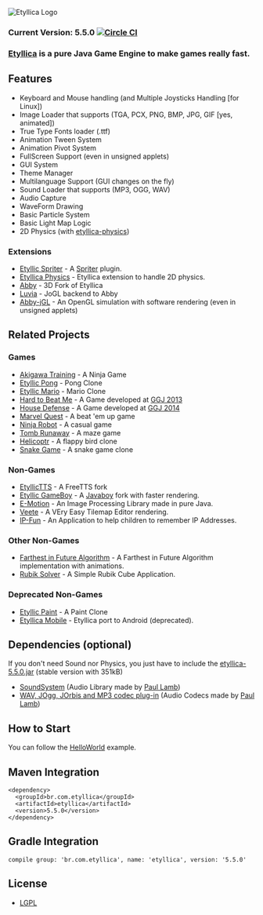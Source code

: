 ![Etyllica Logo](https://github.com/yuripourre/etyllica/blob/master/assets/images/etyllica_logo.png?raw=true) 

### Current Version: 5.5.0 [![Circle CI](https://circleci.com/gh/yuripourre/etyllica.svg?style=svg)](https://circleci.com/gh/yuripourre/etyllica)

### [Etyllica](http://yuripourre.github.com/etyllica) is a pure Java Game Engine to make games really fast.

## Features

- Keyboard and Mouse handling (and Multiple Joysticks Handling [for Linux])
- Image Loader that supports (TGA, PCX, PNG, BMP, JPG, GIF [yes, animated])
- True Type Fonts loader (.ttf)
- Animation Tween System
- Animation Pivot System
- FullScreen Support (even in unsigned applets)
- GUI System
- Theme Manager
- Multilanguage Support (GUI changes on the fly)
- Sound Loader that supports (MP3, OGG, WAV)
- Audio Capture
- WaveForm Drawing
- Basic Particle System
- Basic Light Map Logic
- 2D Physics (with [etyllica-physics](https://github.com/yuripourre/etyllica-physics))

### Extensions
- [Etyllic Spriter](https://github.com/yuripourre/etyllica-spriter) - A [Spriter](https://brashmonkey.com/) plugin.
- [Etyllica Physics](https://github.com/yuripourre/etyllica-physics) - Etyllica extension to handle 2D physics.
- [Abby](https://github.com/yuripourre/abby) - 3D Fork of Etyllica
- [Luvia](https://github.com/yuripourre/luvia) - JoGL backend to Abby
- [Abby-jGL](https://github.com/yuripourre/abby-jgl) - An OpenGL simulation with software rendering (even in unsigned applets)

## Related Projects
### Games
- [Akigawa Training](https://github.com/yuripourre/akigawa) - A Ninja Game
- [Etyllic Pong](http://yuripourre.github.com/etyllic-pong) - Pong Clone
- [Etyllic Mario](http://yuripourre.github.com/etyllic-mario) - Mario Clone
- [Hard to Beat Me](http://yuripourre.github.com/hardtobeatme) - A Game developed at [GGJ 2013](http://globalgamejam.org/)
- [House Defense](https://github.com/yuripourre/childage) - A Game developed at [GGJ 2014](http://globalgamejam.org/)
- [Marvel Quest](https://github.com/yuripourre/marvel-quest) - A beat 'em up game
- [Ninja Robot](https://github.com/yuripourre/ninja-robot) - A casual game
- [Tomb Runaway](https://github.com/yuripourre/runaway) - A maze game
- [Helicoptr](https://github.com/yuripourre/helicoptr) - A flappy bird clone
- [Snake Game](https://github.com/yuripourre/snake-game) - A snake game clone

### Non-Games
- [EtyllicTTS](https://github.com/yuripourre/etyllic-tts) - A FreeTTS fork
- [Etyllic GameBoy](https://github.com/yuripourre/etyllic-gameboy) - A [Javaboy](http://www.millstone.demon.co.uk/download/javaboy/) fork with faster rendering.
- [E-Motion](https://github.com/yuripourre/e-motion) - An Image Processing Library made in pure Java.
- [Veete](https://github.com/yuripourre/veete) - A VEry Easy Tilemap Editor
 rendering.
- [IP-Fun](https://github.com/yuripourre/ip-fun) - An Application to help children to remember IP Addresses.

### Other Non-Games
- [Farthest in Future Algorithm](https://github.com/UNIRIO-SI/farthest-in-future-algorithm) - A Farthest in Future Algorithm implementation with animations.
- [Rubik Solver](https://github.com/UNIRIO-SI/rubik-solver) - A Simple Rubik Cube Application.

### Deprecated Non-Games
- [Etyllic Paint](http://yuripourre.github.com/etyllic-paint) - A Paint Clone
- [Etyllica Mobile](https://github.com/yuripourre/etyllica-mobile) - Etyllica port to Android (deprecated).


## Dependencies (optional)

If you don't need Sound nor Physics, you just have to include the [etyllica-5.5.0.jar](https://github.com/etyllica/etyllica/releases/download/v5.2.0/etyllica-5.5.0.jar) (stable version with 351kB)

- [SoundSystem](http://www.paulscode.com/forum/index.php?topic=4.0) (Audio Library made by [Paul Lamb](http://www.paulscode.com))
- [WAV, JOgg, JOrbis and MP3 codec plug-in](http://www.paulscode.com/forum/index.php?topic=496.0) (Audio Codecs made by [Paul Lamb](http://www.paulscode.com))


## How to Start
You can follow the [HelloWorld](https://github.com/yuripourre/etyllica/wiki/Hello-World) example.

## Maven Integration
```
<dependency>
  <groupId>br.com.etyllica</groupId>
  <artifactId>etyllica</artifactId>
  <version>5.5.0</version>
</dependency>
```

## Gradle Integration
```
compile group: 'br.com.etyllica', name: 'etyllica', version: '5.5.0'
```

## License
- [LGPL](http://www.gnu.org/copyleft/lesser.html)
